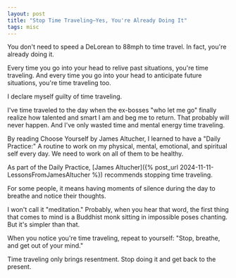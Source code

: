 ```yaml
---
layout: post
title: "Stop Time Traveling—Yes, You're Already Doing It"
tags: misc
---
```


You don't need to speed a DeLorean to 88mph to time travel. In fact, you're already doing it.

Every time you go into your head to relive past situations, you're time traveling. And every time you go into your head to anticipate future situations, you're time traveling too.

I declare myself guilty of time traveling.

I've time traveled to the day when the ex-bosses "who let me go" finally realize how talented and smart I am and beg me to return. That probably will never happen. And I've only wasted time and mental energy time traveling. 

By reading Choose Yourself by James Altucher, I learned to have a "Daily Practice:" A routine to work on my physical, mental, emotional, and spiritual self every day. We need to work on all of them to be healthy.

As part of the Daily Practice, [James Altucher]({% post_url 2024-11-11-LessonsFromJamesAltucher %}) recommends stopping time traveling.

For some people, it means having moments of silence during the day to breathe and notice their thoughts.

I won't call it "meditation." Probably, when you hear that word, the first thing that comes to mind is a Buddhist monk sitting in impossible poses chanting. But it's simpler than that.

When you notice you're time traveling, repeat to yourself: "Stop, breathe, and get out of your mind."

Time traveling only brings resentment. Stop doing it and get back to the present.
